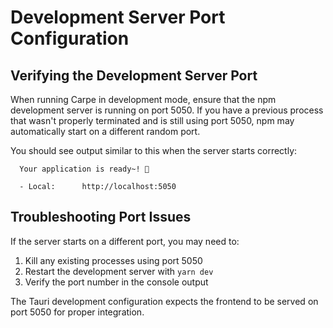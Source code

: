 # Development Server Port Configuration

## Verifying the Development Server Port

When running Carpe in development mode, ensure that the npm development server is running on port 5050. If you have a previous process that wasn't properly terminated and is still using port 5050, npm may automatically start on a different random port.

You should see output similar to this when the server starts correctly:

```
  Your application is ready~! 🚀

  - Local:      http://localhost:5050
```

## Troubleshooting Port Issues

If the server starts on a different port, you may need to:

1. Kill any existing processes using port 5050
2. Restart the development server with `yarn dev`
3. Verify the port number in the console output

The Tauri development configuration expects the frontend to be served on port 5050 for proper integration.
